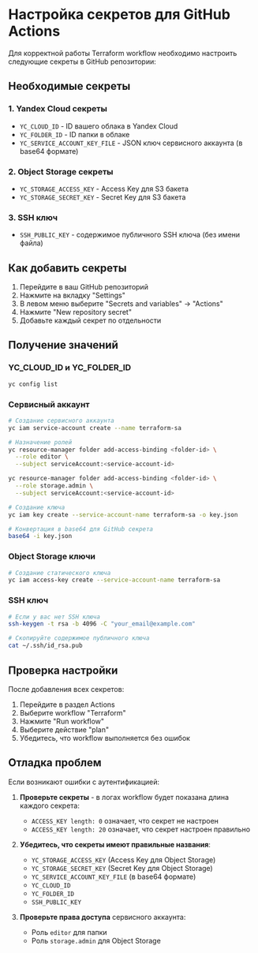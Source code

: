 # Настройка секретов для GitHub Actions

Для корректной работы Terraform workflow необходимо настроить следующие секреты в GitHub репозитории:

## Необходимые секреты

### 1. Yandex Cloud секреты
- `YC_CLOUD_ID` - ID вашего облака в Yandex Cloud
- `YC_FOLDER_ID` - ID папки в облаке
- `YC_SERVICE_ACCOUNT_KEY_FILE` - JSON ключ сервисного аккаунта (в base64 формате)

### 2. Object Storage секреты
- `YC_STORAGE_ACCESS_KEY` - Access Key для S3 бакета
- `YC_STORAGE_SECRET_KEY` - Secret Key для S3 бакета

### 3. SSH ключ
- `SSH_PUBLIC_KEY` - содержимое публичного SSH ключа (без имени файла)

## Как добавить секреты

1. Перейдите в ваш GitHub репозиторий
2. Нажмите на вкладку "Settings"
3. В левом меню выберите "Secrets and variables" → "Actions"
4. Нажмите "New repository secret"
5. Добавьте каждый секрет по отдельности

## Получение значений

### YC_CLOUD_ID и YC_FOLDER_ID
```bash
yc config list
```

### Сервисный аккаунт
```bash
# Создание сервисного аккаунта
yc iam service-account create --name terraform-sa

# Назначение ролей
yc resource-manager folder add-access-binding <folder-id> \
  --role editor \
  --subject serviceAccount:<service-account-id>

yc resource-manager folder add-access-binding <folder-id> \
  --role storage.admin \
  --subject serviceAccount:<service-account-id>

# Создание ключа
yc iam key create --service-account-name terraform-sa -o key.json

# Конвертация в base64 для GitHub секрета
base64 -i key.json
```

### Object Storage ключи
```bash
# Создание статического ключа
yc iam access-key create --service-account-name terraform-sa
```

### SSH ключ
```bash
# Если у вас нет SSH ключа
ssh-keygen -t rsa -b 4096 -C "your_email@example.com"

# Скопируйте содержимое публичного ключа
cat ~/.ssh/id_rsa.pub
```

## Проверка настройки

После добавления всех секретов:
1. Перейдите в раздел Actions
2. Выберите workflow "Terraform"
3. Нажмите "Run workflow"
4. Выберите действие "plan"
5. Убедитесь, что workflow выполняется без ошибок

## Отладка проблем

Если возникают ошибки с аутентификацией:

1. **Проверьте секреты** - в логах workflow будет показана длина каждого секрета:
   - `ACCESS_KEY length: 0` означает, что секрет не настроен
   - `ACCESS_KEY length: 20` означает, что секрет настроен правильно

2. **Убедитесь, что секреты имеют правильные названия**:
   - `YC_STORAGE_ACCESS_KEY` (Access Key для Object Storage)
   - `YC_STORAGE_SECRET_KEY` (Secret Key для Object Storage)
   - `YC_SERVICE_ACCOUNT_KEY_FILE` (в base64 формате)
   - `YC_CLOUD_ID`
   - `YC_FOLDER_ID`
   - `SSH_PUBLIC_KEY`

3. **Проверьте права доступа** сервисного аккаунта:
   - Роль `editor` для папки
   - Роль `storage.admin` для Object Storage
